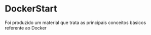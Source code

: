 # DockerStart
Foi produzido um material que trata as principais conceitos básicos referente ao Docker
